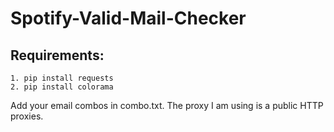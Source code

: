 # Spotify-Valid-Mail-Checker

## Requirements:
    1. pip install requests
    2. pip install colorama
    
Add your email combos in combo.txt. 
The proxy I am using is a public HTTP proxies.
